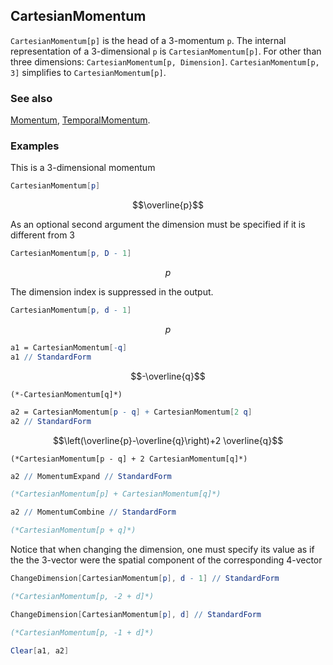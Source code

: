 ## CartesianMomentum

`CartesianMomentum[p]` is the head of a 3-momentum `p`. The internal representation of a $3$-dimensional `p` is `CartesianMomentum[p]`. For other than three dimensions: `CartesianMomentum[p, Dimension]`. `CartesianMomentum[p, 3]` simplifies to `CartesianMomentum[p]`.

### See also

[Momentum](Momentum), [TemporalMomentum](TemporalMomentum).

### Examples

This is a 3-dimensional momentum

```mathematica
CartesianMomentum[p]
```

$$\overline{p}$$

As an optional second argument the dimension must be specified if it is different from 3

```mathematica
CartesianMomentum[p, D - 1]
```

$$p$$

The dimension index is suppressed in the output.

```mathematica
CartesianMomentum[p, d - 1]
```

$$p$$

```mathematica
a1 = CartesianMomentum[-q]
a1 // StandardForm
```

$$-\overline{q}$$

```
(*-CartesianMomentum[q]*)
```

```mathematica
a2 = CartesianMomentum[p - q] + CartesianMomentum[2 q]
a2 // StandardForm
```

$$\left(\overline{p}-\overline{q}\right)+2 \overline{q}$$

```
(*CartesianMomentum[p - q] + 2 CartesianMomentum[q]*)
```

```mathematica
a2 // MomentumExpand // StandardForm

(*CartesianMomentum[p] + CartesianMomentum[q]*)
```

```mathematica
a2 // MomentumCombine // StandardForm

(*CartesianMomentum[p + q]*)
```

Notice that when changing the dimension, one must specify its value as if the the 3-vector were the spatial component of the corresponding 4-vector

```mathematica
ChangeDimension[CartesianMomentum[p], d - 1] // StandardForm

(*CartesianMomentum[p, -2 + d]*)
```

```mathematica
ChangeDimension[CartesianMomentum[p], d] // StandardForm

(*CartesianMomentum[p, -1 + d]*)
```

```mathematica
Clear[a1, a2]
```